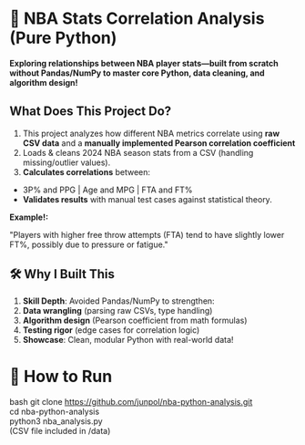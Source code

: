 # 🏀 NBA Stats Correlation Analysis (Pure Python)
**Exploring relationships between NBA player stats—built from scratch without Pandas/NumPy to master core Python, data cleaning, and algorithm design!**  
## What Does This Project Do?
1. This project analyzes how different NBA metrics correlate using **raw CSV data**  and a **manually implemented Pearson correlation coefficient**
2. Loads & cleans 2024 NBA season stats from a CSV (handling missing/outlier values).
3. **Calculates correlations**  between:
- 3P% and PPG | Age and MPG | FTA and FT%
- **Validates results** with manual test cases against statistical theory.

**Example!:**

"Players with higher free throw attempts (FTA) tend to have slightly lower FT%, possibly due to pressure or fatigue."

## 🛠️ Why I Built This
1. **Skill Depth**: Avoided Pandas/NumPy to strengthen:
2. **Data wrangling** (parsing raw CSVs, type handling)
3. **Algorithm design** (Pearson coefficient from math formulas)
4. **Testing rigor** (edge cases for correlation logic)
5. **Showcase**: Clean, modular Python with real-world data!

# 🚀 How to Run
bash
git clone https://github.com/junpol/nba-python-analysis.git  
cd nba-python-analysis  
python3 nba_analysis.py  
(CSV file included in /data)
